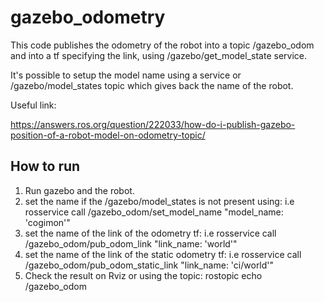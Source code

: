# gazebo_odometry

This code publishes the odometry of the robot into a topic /gazebo_odom and into a tf specifying the link, using /gazebo/get_model_state service.

It's possible to setup the model name using a service or /gazebo/model_states topic which gives back the name of the robot.

Useful link: 

https://answers.ros.org/question/222033/how-do-i-publish-gazebo-position-of-a-robot-model-on-odometry-topic/

## How to run

1) Run gazebo and the robot.
2) set the name if the /gazebo/model_states is not present using:
   i.e rosservice call /gazebo_odom/set_model_name "model_name: 'cogimon'"
3) set the name of the link of the odometry tf:
   i.e rosservice call /gazebo_odom/pub_odom_link "link_name: 'world'" 
4) set the name of the link of the static odometry tf:
   i.e rosservice call /gazebo_odom/pub_odom_static_link "link_name: 'ci/world'"
5) Check the result on Rviz or using the topic:
   rostopic echo /gazebo_odom

  

